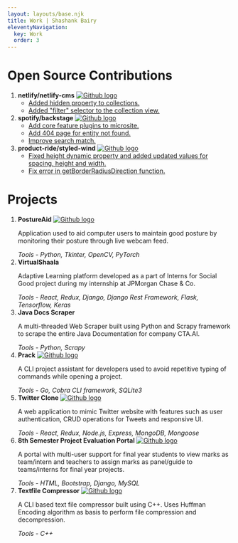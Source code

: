 ```yaml
---
layout: layouts/base.njk
title: Work | Shashank Bairy
eleventyNavigation:
  key: Work
  order: 3
---
```


<h1>Open Source Contributions</h1>
<ol>
  <li class="list-item">
    <div class="list-title-container">
      <b>netlify/netlify-cms</b>
      <a href="https://github.com/netlify/netlify-cms" target="_blank">
        <img class="github-logo" src="{{ '/icons/github.svg' | url }}" alt="Github logo" />
      </a>
    </div>
    <ul>
      <li class="list-item">
        <a href="https://github.com/netlify/netlify-cms/pull/3741" target="_blank">Added hidden property to collections.</a>
      </li>
      <li class="list-item">
        <a href="https://github.com/netlify/netlify-cms/pull/3643" target="_blank">Added "filter" selector to the collection view.</a>
      </li>
    </ul>
  </li>
  <li class="list-item">
    <div class="list-title-container">
      <b>spotify/backstage</b>
      <a href="https://github.com/spotify/backstage" target="_blank">
        <img class="github-logo" src="{{ '/icons/github.svg' | url }}" alt="Github logo" />
      </a>
    </div>
    <ul>
      <li class="list-item">
        <a href="https://github.com/backstage/backstage/pull/5151" target="_blank">Add core feature plugins to microsite.</a>
      </li>
      <li class="list-item">
        <a href="https://github.com/backstage/backstage/pull/2623" target="_blank">Add 404 page for entity not found.</a>
      </li>
      <li class="list-item">
        <a href="https://github.com/backstage/backstage/pull/3365" target="_blank">Improve search match.</a>
      </li>
    </ul>
  </li>
  <li class="list-item">
    <div class="list-title-container">
      <b>product-ride/styled-wind</b>
      <a href="https://github.com/product-ride/styled-wind" target="_blank">
        <img class="github-logo" src="{{ '/icons/github.svg' | url }}" alt="Github logo" />
      </a>
    </div>
    <ul>
      <li class="list-item">
        <a href="https://github.com/product-ride/styled-wind/pull/23" target="_blank">Fixed height dynamic property and added updated values for spacing, height and width.</a>
      </li>
      <li class="list-item">
        <a href="https://github.com/product-ride/styled-wind/pull/19" target="_blank">Fix error in getBorderRadiusDirection function.</a>
      </li>
    </ul>
  </li>
</ol>

<h1>Projects</h1>
<ol>
  <li class="list-item">
    <div class="list-title-container">
      <b>PostureAid</b>
      <a href="https://github.com/BA1RY/posture-aid" target="_blank">
        <img class="github-logo" src="{{ '/icons/github.svg' | url }}" alt="Github logo" />
      </a>
    </div>
    <p>Application used to aid computer users to maintain good posture by monitoring their posture through live webcam feed.</p>
    <i>Tools - Python, Tkinter, OpenCV, PyTorch</i>
  </li>
  <li class="list-item">
    <div class="list-title-container">
      <b>VirtualShaala</b>
    </div>
    <p>Adaptive Learning platform developed as a part of Interns for Social Good project during my internship at JPMorgan Chase & Co.</p>
    <i>Tools - React, Redux, Django, Django Rest Framework, Flask, Tensorflow, Keras</i>
  </li>
  <li class="list-item">
    <div class="list-title-container">
      <b>Java Docs Scraper</b>
    </div>
    <p>A multi-threaded Web Scraper built using Python and Scrapy framework to scrape the entire Java Documentation for company CTA.AI.</p>
    <i>Tools - Python, Scrapy</i>
  </li>
  <li class="list-item">
    <div class="list-title-container">
      <b>Prack</b>
      <a href="https://github.com/BA1RY/prack" target="_blank">
        <img class="github-logo" src="{{ '/icons/github.svg' | url }}" alt="Github logo" />
      </a>
    </div>
    <p>A CLI project assistant for developers used to avoid repetitive typing of commands while opening a project.</p>
    <i>Tools - Go, Cobra CLI framework, SQLite3</i>
  </li>
  <li class="list-item">
    <div class="list-title-container">
      <b>Twitter Clone</b>
      <a href="https://github.com/BA1RY/twitter-clone" target="_blank">
        <img class="github-logo" src="{{ '/icons/github.svg' | url }}" alt="Github logo" />
      </a>
    </div>
    <p>A web application to mimic Twitter website with features such as user authentication, CRUD operations for Tweets and responsive UI.</p>
    <i>Tools - React, Redux, Node.js, Express, MongoDB, Mongoose</i>
  </li>
  <li class="list-item">
    <div class="list-title-container">
      <b>8th Semester Project Evaluation Portal</b>
      <a href="https://github.com/BA1RY/project-evaluation" target="_blank">
        <img class="github-logo" src="{{ '/icons/github.svg' | url }}" alt="Github logo" />
      </a>
    </div>
    <p>A portal with multi-user support for final year students to view marks as team/intern and teachers to assign marks as panel/guide to teams/interns for final year projects.</p>
    <i>Tools - HTML, Bootstrap, Django, MySQL</i>
  </li>
  <li class="list-item">
    <div class="list-title-container">
      <b>Textfile Compressor</b>
      <a href="https://github.com/BA1RY/huffman-compression" target="_blank">
        <img class="github-logo" src="{{ '/icons/github.svg' | url }}" alt="Github logo" />
      </a>
    </div>
    <p>A CLI based text file compressor built using C++. Uses Huffman Encoding algorithm as basis to perform file compression and decompression.</p>
    <i>Tools - C++</i>
  </li>
</ol>
